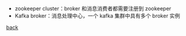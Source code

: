 - zookeeper cluster：broker 和消息消费者都需要注册到 zookeeper  
- Kafka broker：消息处理中心，一个 kafka 集群中具有多个 broker 实例  

[back](../18.md)  